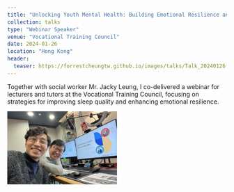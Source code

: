 ```yaml
---
title: "Unlocking Youth Mental Health: Building Emotional Resilience and Strengthening Communication Skills for Teachers"
collection: talks
type: "Webinar Speaker"
venue: "Vocational Training Council"
date: 2024-01-26
location: "Hong Kong"
header:
  teaser: https://forrestcheungtw.github.io/images/talks/Talk_20240126.jpg
---
```

Together with social worker Mr. Jacky Leung, I co-delivered a webinar for lecturers and tutors at the Vocational Training Council, focusing on strategies for improving sleep quality and enhancing emotional resilience.

<img src="/images/talks/Talk_20240126.jpg" alt="Jacky and I preparing for the talk to start" style="max-width: 50%; height: auto" />